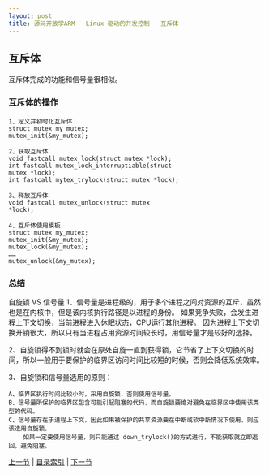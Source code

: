 ```yaml
---
layout: post
title: 源码开放学ARM - Linux 驱动的并发控制 - 互斥体
---
```


## 互斥体
互斥体完成的功能和信号量很相似。

### 互斥体的操作
	1、定义并初时化互斥体
	struct mutex my_mutex;
	mutex_init(&my_mutex);

	2、获取互斥体
	void fastcall mutex_lock(struct mutex *lock);
	int fastcall mutex_lock_interruptiable(struct
	mutex *lock);
	int fastcall mytex_trylock(struct mutex *lock);

	3、释放互斥体
	void fastcall mutex_unlock(struct mutex
	*lock);

	4、互斥体使用模板
	struct mutex my_mutex;
	mutex_init(&my_mutex);
	mutex_lock(&my_mutex);
	……
	mutex_unlock(&my_mutex);

### 总结
自旋锁 VS 信号量
1、信号量是进程级的，用于多个进程之间对资源的互斥，虽然也是在内核中，但是该内核执行路径是以进程的身份。
如果竞争失败，会发生进程上下文切换，当前进程进入休眠状态，CPU运行其他进程。
因为进程上下文切换开销很大，所以只有当进程占用资源时间较长时，用信号量才是较好的选择。

2、自旋锁得不到锁时就会在原处自旋一直到获得锁，它节省了上下文切换的时间，所以一般用于要保护的临界区访问时间比较短的时候，否则会降低系统效率。

3、自旋锁和信号量选用的原则：

	A、临界区执行时间比较小时，采用自旋锁，否则使用信号量。
	B、信号量所保护的临界区包含可能引起阻塞的代码，而自旋锁要绝对避免在临界区中使用该类型的代码。
	C、信号量存在于进程上下文，因此如果被保护的共享资源要在中断或软中断情况下使用，则应该选用自旋锁，
		如果一定要使用信号量，则只能通过 down_trylock()的方式进行，不能获取就立即返回，避免阻塞。

[上一节](chp105-5.html)  |  [目录索引](../index.html)  |  [下一节](chp106-1.html)
